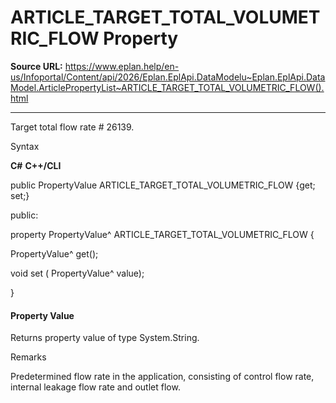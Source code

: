 # ARTICLE_TARGET_TOTAL_VOLUMETRIC_FLOW Property

**Source URL:** https://www.eplan.help/en-us/Infoportal/Content/api/2026/Eplan.EplApi.DataModelu~Eplan.EplApi.DataModel.ArticlePropertyList~ARTICLE_TARGET_TOTAL_VOLUMETRIC_FLOW().html

---

Target total flow rate # 26139.

Syntax

**C#**
**C++/CLI**


public PropertyValue ARTICLE_TARGET_TOTAL_VOLUMETRIC_FLOW {get; set;}

public:

property PropertyValue^ ARTICLE_TARGET_TOTAL_VOLUMETRIC_FLOW {

   PropertyValue^ get();

   void set (    PropertyValue^ value);

}


#### Property Value

Returns property value of type System.String.

Remarks

Predetermined flow rate in the application, consisting of control flow rate, internal leakage flow rate and outlet flow.
